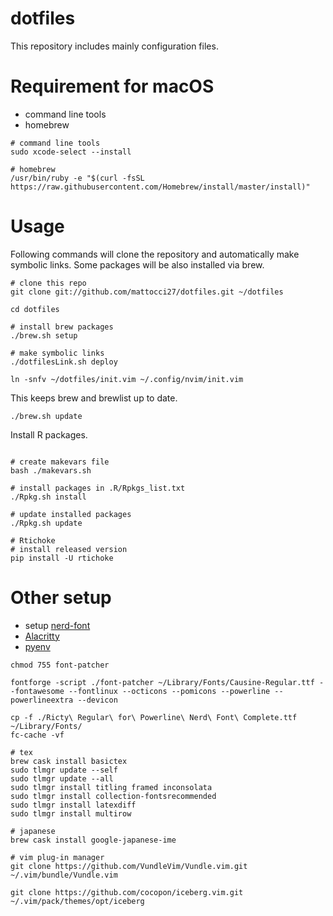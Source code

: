 # dotfiles
This repository includes mainly configuration files.

# Requirement for macOS
- command line tools
- homebrew

```shell
# command line tools
sudo xcode-select --install

# homebrew
/usr/bin/ruby -e "$(curl -fsSL https://raw.githubusercontent.com/Homebrew/install/master/install)"
```

# Usage
Following commands will clone the repository and automatically make symbolic links. Some packages will be also installed via brew.
```shell
# clone this repo
git clone git://github.com/mattocci27/dotfiles.git ~/dotfiles

cd dotfiles

# install brew packages
./brew.sh setup

# make symbolic links
./dotfilesLink.sh deploy

ln -snfv ~/dotfiles/init.vim ~/.config/nvim/init.vim
```

This keeps brew and brewlist up to date.
```shell
./brew.sh update
```

Install R packages.
```shell

# create makevars file
bash ./makevars.sh

# install packages in .R/Rpkgs_list.txt
./Rpkg.sh install

# update installed packages
./Rpkg.sh update

# Rtichoke
# install released version
pip install -U rtichoke
```

# Other setup
- setup [nerd-font](https://qiita.com/sizukutamago/items/2ba906ab3fa404eac02d)
- [Alacritty](https://github.com/jwilm/alacritty)
- [pyenv](https://qiita.com/crankcube@github/items/15f06b32ec56736fc43a)

```shell
chmod 755 font-patcher

fontforge -script ./font-patcher ~/Library/Fonts/Causine-Regular.ttf --fontawesome --fontlinux --octicons --pomicons --powerline --powerlineextra --devicon

cp -f ./Ricty\ Regular\ for\ Powerline\ Nerd\ Font\ Complete.ttf ~/Library/Fonts/
fc-cache -vf

```



```shell
# tex
brew cask install basictex
sudo tlmgr update --self
sudo tlmgr update --all
sudo tlmgr install titling framed inconsolata
sudo tlmgr install collection-fontsrecommended
sudo tlmgr install latexdiff
sudo tlmgr install multirow

# japanese
brew cask install google-japanese-ime

# vim plug-in manager
git clone https://github.com/VundleVim/Vundle.vim.git ~/.vim/bundle/Vundle.vim

git clone https://github.com/cocopon/iceberg.vim.git ~/.vim/pack/themes/opt/iceberg
```
